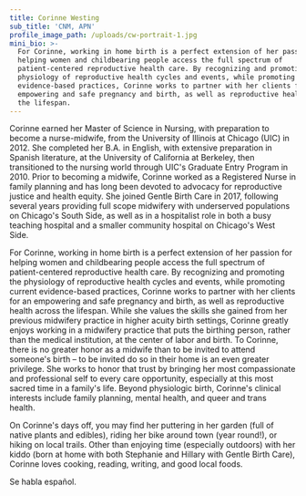 ```yaml
---
title: Corinne Westing
sub_title: 'CNM, APN'
profile_image_path: /uploads/cw-portrait-1.jpg
mini_bio: >-
  For Corinne, working in home birth is a perfect extension of her passion for
  helping women and childbearing people access the full spectrum of
  patient-centered reproductive health care. By recognizing and promoting the
  physiology of reproductive health cycles and events, while promoting current
  evidence-based practices, Corinne works to partner with her clients for an
  empowering and safe pregnancy and birth, as well as reproductive health across
  the lifespan.
---
```


Corinne earned her Master of Science in Nursing, with preparation to become a nurse-midwife, from the University of Illinois at Chicago (UIC) in 2012. She completed her B.A. in English, with extensive preparation in Spanish literature, at the University of California at Berkeley, then transitioned to the nursing world through UIC's Graduate Entry Program in 2010. Prior to becoming a midwife, Corinne worked as a Registered Nurse in family planning and has long been devoted to advocacy for reproductive justice and health equity. She joined Gentle Birth Care in 2017, following several years providing full scope midwifery with underserved populations on Chicago's South Side, as well as in a hospitalist role in both a busy teaching hospital and a smaller community hospital on Chicago's West Side.&nbsp;

For Corinne, working in home birth is a perfect extension of her passion for helping women and childbearing people access the full spectrum of patient-centered reproductive health care. By recognizing and promoting the physiology of reproductive health cycles and events, while promoting current evidence-based practices, Corinne works to partner with her clients for an empowering and safe pregnancy and birth, as well as reproductive health across the lifespan. While she values the skills she gained from her previous midwifery practice in higher acuity birth settings, Corinne greatly enjoys working in a midwifery practice that puts the birthing person, rather than the medical institution, at the center of labor and birth. To Corinne, there is no greater honor as a midwife than to be invited to attend someone's birth – to be invited do so in their home is an even greater privilege. She works to honor that trust by bringing her most compassionate and professional self to every care opportunity, especially at this most sacred time in a family's life. Beyond physiologic birth, Corinne's clinical interests include family planning, mental health, and queer and trans health.&nbsp;

On Corinne's days off, you may find her puttering in her garden (full of native plants and edibles), riding her bike around town (year round\!), or hiking on local trails. Other than enjoying time (especially outdoors) with her kiddo (born at home with both Stephanie and Hillary with Gentle Birth Care), Corinne loves cooking, reading, writing, and good local foods.

Se habla espa&ntilde;ol.